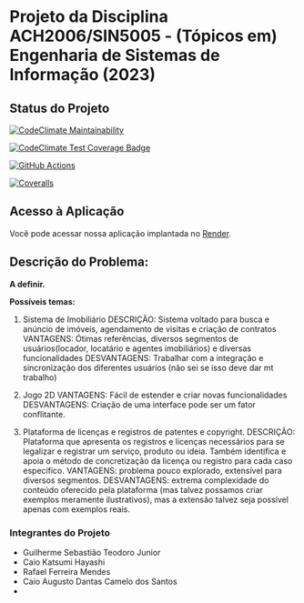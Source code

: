 # Projeto da Disciplina ACH2006/SIN5005 - (Tópicos em) Engenharia de Sistemas de Informação (2023)

## Status do Projeto

[![CodeClimate Maintainability](https://api.codeclimate.com/v1/badges/ed3b115245979de5388e/maintainability)](https://codeclimate.com/github/CaioKatsumi/EP_ESI/maintainability)

[![CodeClimate Test Coverage Badge](https://api.codeclimate.com/v1/badges/ed3b115245979de5388e/test_coverage)](https://codeclimate.com/github/CaioKatsumi/EP_ESI/test_coverage)

[![GitHub Actions](https://github.com/CaioKatsumi/EP_ESI/actions/workflows/rails-ci.yml/badge.svg)](https://github.com/CaioKatsumi/EP_ESI/actions/workflows/rails-ci.yml)

[![Coveralls](https://coveralls.io/repos/github/your-username/your-project/badge.svg)](https://coveralls.io/github/CaioKatsumi/EP_ESI)

## Acesso à Aplicação

Você pode acessar nossa aplicação implantada no [Render](https://projeto-esi.onrender.com/).


## Descrição do Problema:

**A definir.**

**Possíveis temas:**

1.  Sistema de Imobiliário
DESCRIÇÃO: Sistema voltado para busca e anúncio de imóveis, agendamento de visitas e criação de contratos
VANTAGENS: Ótimas referências, diversos segmentos de usuários(locador, locatário e agentes imobiliários) e diversas funcionalidades
DESVANTAGENS: Trabalhar com a integração e sincronização dos diferentes usuários (não sei se isso deve dar mt trabalho)

2.  Jogo 2D
VANTAGENS: Fácil de estender e criar novas funcionalidades
DESVANTAGENS: Criação de uma interface pode ser um fator  conflitante.

3. Plataforma de licenças e registros de patentes e copyright.
DESCRIÇÃO: Plataforma que apresenta os registros e licenças necessários para se legalizar e registrar um serviço, produto ou ideia. Também identifica e apoia o método de concretização da licença ou registro para cada caso específico.
VANTAGENS: problema pouco explorado, extensível para diversos segmentos.
DESVANTAGENS: extrema complexidade do conteúdo oferecido pela plataforma (mas talvez possamos criar exemplos meramente ilustrativos), mas a  extensão talvez seja possível apenas com exemplos reais.

### Integrantes do Projeto

- Guilherme Sebastião Teodoro Junior
- Caio Katsumi Hayashi
- Rafael Ferreira Mendes
- Caio Augusto Dantas Camelo dos Santos
- 


